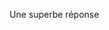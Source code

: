 <!--
A22V
Titre de la question - pas utilisé, juste pour aider à la rédaction de la réponse
-->

Une superbe réponse




